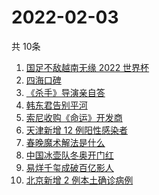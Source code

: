# 2022-02-03
  共 10条

  <!-- BEGIN -->
  <!-- 最后更新时间:Thu Feb 03 2022 00:39:00 GMT+0000 (Coordinated Universal Time) -->
  1. [国足不敌越南无缘 2022 世界杯](https://www.zhihu.com/search?q=国足)
1. [四海口碑](https://www.zhihu.com/search?q=四海)
1. [《杀手》导演亲自答](https://www.zhihu.com/search?q=这个杀手不太冷静)
1. [韩东君告别平河](https://www.zhihu.com/search?q=长津湖)
1. [索尼收购《命运》开发商](https://www.zhihu.com/search?q=索尼收购bungie)
1. [天津新增 12 例阳性感染者](https://www.zhihu.com/search?q=天津疫情)
1. [春晚魔术解法是什么](https://www.zhihu.com/search?q=春晚魔术解法)
1. [中国冰壶队冬奥开门红](https://www.zhihu.com/search?q=冬奥冰壶)
1. [易烊千玺成破百亿影人](https://www.zhihu.com/search?q=易烊千玺成)
1. [北京新增 2 例本土确诊病例](https://www.zhihu.com/search?q=北京疫情)
  <!-- END -->
  
